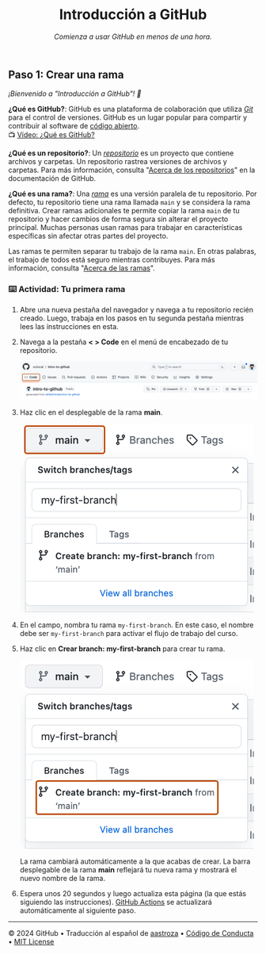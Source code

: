 <header>

<!--
  <<< Author notes: Course header >>>
  Include a 1280×640 image, course title in sentence case, and a concise description in emphasis.
  In your repository settings: enable template repository, add your 1280×640 social image, auto delete head branches.
  Add your open source license, GitHub uses MIT license.
-->

# Introducción a GitHub

_Comienza a usar GitHub en menos de una hora._

</header>

<!--
  <<< Author notes: Step 1 >>>
  Choose 3-5 steps for your course.
  The first step is always the hardest, so pick something easy!
  Link to docs.github.com for further explanations.
  Encourage users to open new tabs for steps!
-->

## Paso 1: Crear una rama

_¡Bienvenido a "Introducción a GitHub"! :wave:_

**¿Qué es GitHub?**: GitHub es una plataforma de colaboración que utiliza _[Git](https://docs.github.com/es/get-started/quickstart/github-glossary#git)_ para el control de versiones. GitHub es un lugar popular para compartir y contribuir al software de [código abierto](https://docs.github.com/es/get-started/quickstart/github-glossary#open-source).
<br>:tv: [Vídeo: ¿Qué es GitHub?](https://www.youtube.com/watch?v=pBy1zgt0XPc)

**¿Qué es un repositorio?**: Un _[repositorio](https://docs.github.com/es/get-started/quickstart/github-glossary#repository)_ es un proyecto que contiene archivos y carpetas. Un repositorio rastrea versiones de archivos y carpetas. Para más información, consulta "[Acerca de los repositorios](https://docs.github.com/es/repositories/creating-and-managing-repositories/about-repositories)" en la documentación de GitHub.

**¿Qué es una rama?**: Una _[rama](https://docs.github.com/es/get-started/quickstart/github-glossary#branch)_ es una versión paralela de tu repositorio. Por defecto, tu repositorio tiene una rama llamada `main` y se considera la rama definitiva. Crear ramas adicionales te permite copiar la rama `main` de tu repositorio y hacer cambios de forma segura sin alterar el proyecto principal. Muchas personas usan ramas para trabajar en características específicas sin afectar otras partes del proyecto.

Las ramas te permiten separar tu trabajo de la rama `main`. En otras palabras, el trabajo de todos está seguro mientras contribuyes. Para más información, consulta "[Acerca de las ramas](https://docs.github.com/es/pull-requests/collaborating-with-pull-requests/proposing-changes-to-your-work-with-pull-requests/about-branches)".

### :keyboard: Actividad: Tu primera rama

1. Abre una nueva pestaña del navegador y navega a tu repositorio recién creado. Luego, trabaja en los pasos en tu segunda pestaña mientras lees las instrucciones en esta.
2. Navega a la pestaña **< > Code** en el menú de encabezado de tu repositorio.

   ![pestaña-codigo](/images/code-tab.png)

3. Haz clic en el desplegable de la rama **main**.

   ![desplegable-rama-main](/images/main-branch-dropdown.png)

4. En el campo, nombra tu rama `my-first-branch`. En este caso, el nombre debe ser `my-first-branch` para activar el flujo de trabajo del curso.

5. Haz clic en **Crear branch: my-first-branch** para crear tu rama.

   ![boton-crear-rama](/images/create-branch-button.png)

   La rama cambiará automáticamente a la que acabas de crear.
   La barra desplegable de la rama **main** reflejará tu nueva rama y mostrará el nuevo nombre de la rama.

6. Espera unos 20 segundos y luego actualiza esta página (la que estás siguiendo las instrucciones). [GitHub Actions](https://docs.github.com/es/actions) se actualizará automáticamente al siguiente paso.

<footer>

<!--
  <<< Author notes: Footer >>>
  Add a link to get support, GitHub status page, code of conduct, license link.
-->

---

&copy; 2024 GitHub &bull; Traducción al español de [aastroza](https://github.com/aastroza) &bull; [Código de Conducta](https://www.contributor-covenant.org/version/2/1/code_of_conduct/code_of_conduct.md) &bull; [MIT License](https://gh.io/mit)

</footer>
